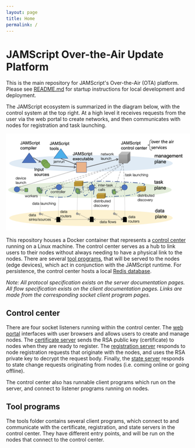 ```yaml
---
layout: page
title: Home
permalink: /
---
```


# JAMScript Over-the-Air Update Platform

This is the main repository for JAMScript's Over-the-Air (OTA) platform. Please see [README.md](https://github.com/michaelg29/JAMScript-OTA/blob/main/README.md) for startup instructions for local development and deployment.

The JAMScript ecosystem is summarized in the diagram below, with the control system at the top right. At a high level it receives requests from the user via the web portal to create networks, and then communicates with nodes for registration and task launching.

![JAMScript ecosystem](./media/ecosystem.png)

This repository houses a Docker container that represents a [control center](#control-center) running on a Linux machine. The control center serves as a hub to link users to their nodes without always needing to have a physical link to the nodes. There are several [tool programs](#tool-programs), that will be served to the nodes (edge devices), which act in conjunction with the JAMScript runtime. For persistence, the control center hosts a local [Redis database](./redis.md).

*Note: All protocol specification exists on the server documentation pages. All flow specification exists on the client documentation pages. Links are made from the corresponding socket client program pages.*

## Control center
There are four socket listeners running within the control center. The [web portal](./ota-portal/ota-portal.md) interfaces with user browsers and allows users to create and manage nodes. The [certificate server](./ota-portal/cert-server.md) sends the RSA public key (certificate) to nodes when they are ready to register. The [registration server](./ota-portal/reg-server.md) responds to node registration requests that originate with the nodes, and uses the RSA private key to decrypt the request body. Finally, the [state server](./ota-portal/state-server.md) responds to state change requests originating from nodes (i.e. coming online or going offline).

The control center also has runnable client programs which run on the server, and connect to listener programs running on nodes.

## Tool programs
The tools folder contains several client programs, which connect to and communicate with the certificate, registration, and state servers in the control center. They have different entry points, and will be run on the nodes that connect to the control center.
